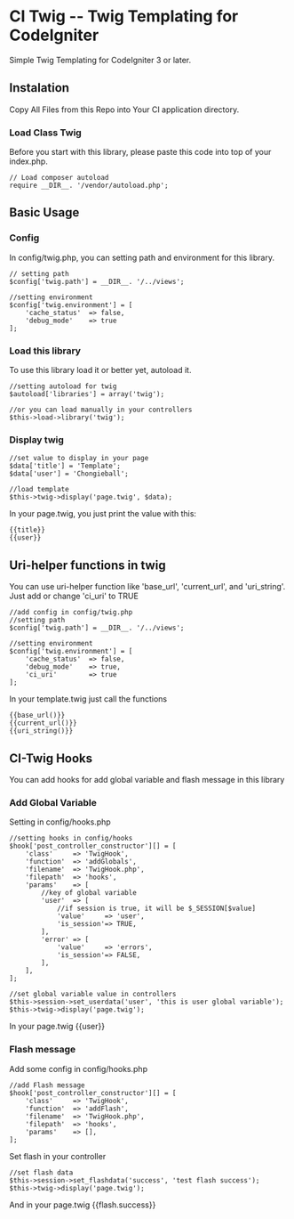 # CI Twig -- Twig Templating for CodeIgniter

Simple Twig Templating for CodeIgniter 3 or later.

## Instalation

Copy All Files from this Repo into Your CI application directory.

### Load Class Twig

Before you start with this library, please paste this code into top of your index.php.

	// Load composer autoload
	require __DIR__. '/vendor/autoload.php';

## Basic Usage

### Config

In config/twig.php, you can setting path and environment for this library.
	
	// setting path
	$config['twig.path'] = __DIR__. '/../views';

	//setting environment
	$config['twig.environment'] = [
		'cache_status'	=> false,
		'debug_mode'	=> true
	];

### Load this library

To use this library load it or better yet, autoload it.
	
	//setting autoload for twig
	$autoload['libraries'] = array('twig');

	//or you can load manually in your controllers
	$this->load->library('twig');

### Display twig

	//set value to display in your page
	$data['title'] = 'Template';
	$data['user'] = 'Chongieball';

	//load template
	$this->twig->display('page.twig', $data);

In your page.twig, you just print the value with this: 

	{{title}}
	{{user}}

## Uri-helper functions in twig

You can use uri-helper function like 'base_url', 'current_url', and 'uri_string'. Just add or change 'ci_uri' to TRUE

	//add config in config/twig.php
	//setting path
	$config['twig.path'] = __DIR__. '/../views';

	//setting environment
	$config['twig.environment'] = [
		'cache_status'	=> false,
		'debug_mode'	=> true,
		'ci_uri'		=> true
	]; 

In your template.twig just call the functions

	{{base_url()}}
	{{current_url()}}
	{{uri_string()}}

## CI-Twig Hooks

You can add hooks for add global variable and flash message in this library

### Add Global Variable

Setting in config/hooks.php

	//setting hooks in config/hooks
	$hook['post_controller_constructor'][] = [
		'class' 	=> 'TwigHook',
		'function'	=> 'addGlobals',
		'filename'	=> 'TwigHook.php',
		'filepath'	=> 'hooks',
		'params'	=> [
			//key of global variable
			'user'	=> [
				//if session is true, it will be $_SESSION[$value]
				'value' 	=> 'user',
				'is_session'=> TRUE,
			],
			'error' => [
				'value'		=> 'errors',
				'is_session'=> FALSE,
			],
		],
	];
	
	//set global variable value in controllers
	$this->session->set_userdata('user', 'this is user global variable');
	$this->twig->display('page.twig');

In your page.twig
	{{user}}

### Flash message

Add some config in config/hooks.php

	//add Flash message
	$hook['post_controller_constructor'][] = [
		'class' 	=> 'TwigHook',
		'function'	=> 'addFlash',
		'filename'	=> 'TwigHook.php',
		'filepath'	=> 'hooks',
		'params'	=> [],
	];

Set flash in your controller
	
	//set flash data
	$this->session->set_flashdata('success', 'test flash success');
	$this->twig->display('page.twig');

And in your page.twig
	{{flash.success}}